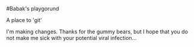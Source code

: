 #Babak's playgorund

A place to 'git'

I'm making changes.
Thanks for the gummy bears, but I hope that you do not make me sick with your potential viral infection...